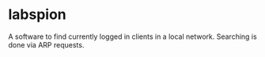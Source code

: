 labspion
========

A software to find currently logged in clients in a local network. Searching is done via ARP requests.
